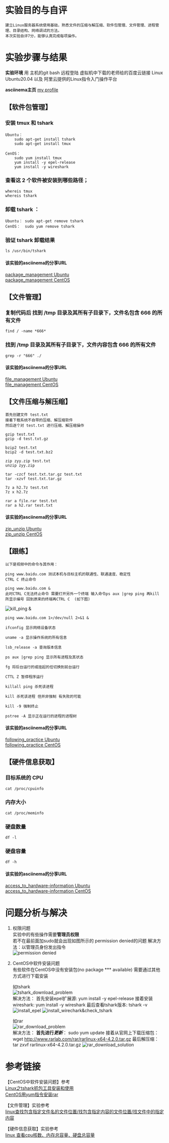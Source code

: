#   实验目的与自评 

    建立Linux服务器系统使用基础，熟悉文件的压缩与解压缩、软件包管理、文件管理、进程管理、目录结构、网络调试的方法。  
    本次实验自评7分，能够认真完成每项操作。  


#   实验步骤与结果    

**实验环境** 用 主机的git bash 远程登陆 虚拟机中下载的老师给的百度云链接 Linux Ubuntu20.04 以及 阿里云提供的Linux指令入门操作平台  

**asciinema主页** [my profile](https://asciinema.org/~zyy-9 "my profile")  

##  【软件包管理】  

### 安装 tmux 和 tshark  
    Ubuntu： 
        sudo apt-get install tshark  
        sudo apt-get install tmux  

    CenOS：   
        sudo yum install tmux    
        yum install -y epel-release  
        yum install -y wireshark  

### 查看这 2 个软件被安装到哪些路径；  
    whereis tmux  
    whereis tshark  

### 卸载 tshark ：  
    Ubuntu： sudo apt-get remove tshark    
    CenOS：  sudo yum remove tshark  

### 验证 tshark 卸载结果  
    ls /usr/bin/tshark  

#### 该实验的asciinema的分享URL  
[package_management Ubuntu](https://asciinema.org/a/476534 "package_management Ubuntu")    
[package_management CentOS](https://asciinema.org/a/476864 "package_management CentOS")  


##  【文件管理】  

### 复制代码后 找到 /tmp 目录及其所有子目录下，文件名包含 666 的所有文件  
    find / -name *666*  

### 找到 /tmp 目录及其所有子目录下，文件内容包含 666 的所有文件  
    grep -r "666" ./  

#### 该实验的asciinema的分享URL  
[file_management Ubuntu](https://asciinema.org/a/476574 "file_management Ubuntu")    
[file_management CentOS](https://asciinema.org/a/476867 "file_management CentOS")  


## 【文件压缩与解压缩】  

    首先创建文件 test.txt  
    接着下载系统不自带的压缩、解压缩软件  
    然后逐个对 test.txt 进行压缩、解压缩操作  

    gzip test.txt  
    gzip -d test.txt.gz  

    bzip2 test.txt  
    bzip2 -d test.txt.bz2  

    zip zyy.zip test.txt  
    unzip zyy.zip  
 
    tar -czcf test.txt.tar.gz test.txt  
    tar -xzvf test.txt.tar.gz  

    7z a h2.7z test.txt  
    7z x h2.7z  

    rar a file.rar test.txt  
    rar a h2.rar test.txt  

#### 该实验的asciinema的分享URL  
[zip_unzip Ubuntu](https://asciinema.org/a/476855 "zip_unzip Ubuntu")    
[zip_unzip CentOS](https://asciinema.org/a/476884 "zip_unzip CentOS")  


##  【跟练】  
    以下是视频中的命令与其作用：  

    ping www.baidu.com 测试本机与目标主机的联通性、联通速度、稳定性  
    CTRL C 终止命令  

    ping www.baidu.com &  
    此时CTRL C无法终止命令 需要打开另外一个终端 输入命令ps aux |grep ping 再kill 所显示编号 回到原来的终端再CTRL C  (如下图)
![kill_ping &](/img/kill_ping%20%26.jpg "kill_ping &")

    ping www.baidu.com 1>/dev/null 2>&1 &  

    ifconfig 显示网络设备状态  

    uname -a 显示操作系统的所有信息  

    lsb_release -a 查询版本信息  

    ps aux |grep ping 显示所有进程及其状态  

    fg 将后台运行的或挂起的任切换到前台运行  

    CTTL Z 暂停程序运行  

    killall ping 杀死该进程  

    kill 杀死该进程 但并非强制 有失败的可能  

    kill -9 强制终止  

    pstree -A 显示正在运行的进程的进程树  

#### 该实验的asciinema的分享URL  
[following_practice Ubuntu](https://asciinema.org/a/476640 "following_practice Ubuntu")    
[following_practice CentOS](https://asciinema.org/a/476874 "following_practice CentOS")  


##  【硬件信息获取】  

### 目标系统的 CPU  
    cat /proc/cpuinfo  

### 内存大小  
    cat /proc/meminfo  

### 硬盘数量  
    df -l  

### 硬盘容量  
    df -h  

#### 该实验的asciinema的分享URL  
[access_to_hardware-information Ubuntu](https://asciinema.org/a/476579 "access_to_hardware-information Ubuntu")    
[access_to_hardware-information CentOS](https://asciinema.org/a/476871 "access_to_hardware-information CentOS")  


#   问题分析与解决      

1.  权限问题    
    实验中的有些操作需要**管理员权限**     
    若不在最前面加sudo就会出现如图所示的 permission denied的问题 
    解决方法：以管理员身份发出指令   
    ![permission denied](/img/permission_denied.jpg "permission denied")   

2.  CentOS中软件安装问题  
    有些软件在CentOS中没有安装包(no package *** available)
    需要通过其他方式进行下载安装  

    如tshark  
    ![tshark_download_problem](/img/tshark_download_problem.jpg "tshark_download")  
    解决方法：
    首先安装epel扩展源: yum install -y epel-release
    接着安装wireshark: yum install -y wireshark
    最后查看tshark版本: tshark -v
    ![install_epel](/img/tshark_download_solution_step1.jpg "install_epel")
    ![install_wirechark&check_tshark](/img/tshark_download_solution_step2.jpg "install_wirechark&check_tshark")

    如rar  
    ![rar_download_problem](/img/rar_download_problem.jpg "rar_download_problem")  
    解决方法：
    **首先进行*更新***： sudo yum update
    接着从官网上下载压缩包： wget http://www.rarlab.com/rar/rarlinux-x64-4.2.0.tar.gz
    最后解压缩： tar zxvf rarlinux-x64-4.2.0.tar.gz
    ![rar_download_solution](/img/rar_download_solution.jpg "rar_download_solution")  
   

#   参考链接      
 
【CentOS中软件安装问题】参考   
[Linux之tshark抓包工具安装和使用](https://blog.csdn.net/carefree2005/article/details/122131633)  
[CentOS用yum指令安装rar](https://zhidao.baidu.com/question/542891191.html)  

【文件管理】实验参考   
[linux查找包含指定文件名的文件位置/找包含指定内容的文件位置/找文件中的指定内容](https://blog.csdn.net/HYZX_9987/article/details/105514175)  

【硬件信息获取】实验参考   
[linux 查看cpu核数、内存总容量、硬盘总容量](https://blog.csdn.net/JineD/article/details/107611133)  